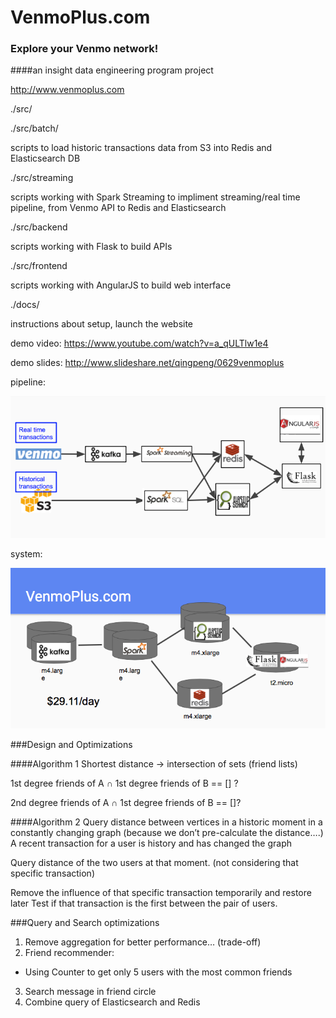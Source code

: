 # VenmoPlus.com
### Explore your Venmo network! 
####an insight data engineering program project

http://www.venmoplus.com


./src/

./src/batch/ 

scripts to load historic transactions data from S3 into Redis and Elasticsearch DB

./src/streaming 

scripts working with Spark Streaming to impliment streaming/real time pipeline, from Venmo API to Redis and Elasticsearch

./src/backend 

scripts working with Flask to build APIs

./src/frontend 

scripts working with AngularJS to build web interface

./docs/    

instructions about setup, launch the website
  
demo video: https://www.youtube.com/watch?v=a_qULTlw1e4

demo slides: http://www.slideshare.net/qingpeng/0629venmoplus

pipeline:

![alt text](https://raw.githubusercontent.com/qingpeng/VenmoPlus/master/docs/pipeline.png "Pipeline")

system:

![alt text](https://raw.githubusercontent.com/qingpeng/VenmoPlus/master/docs/system.png "System")


###Design and Optimizations

####Algorithm 1
Shortest distance -> intersection of sets (friend lists)

1st degree friends of A ∩ 1st degree friends of B == [] ?

2nd degree friends of A ∩ 1st degree friends of B == []?

####Algorithm 2
Query distance between vertices in a historic moment in a constantly changing graph (because we don’t pre-calculate the distance….)
A recent transaction for a user is history and has changed the graph

Query distance of the two users at that moment. (not considering that specific transaction)

Remove the influence of that specific transaction temporarily and restore later
Test if that transaction is the first between the pair of users.

###Query and Search optimizations

1. Remove aggregation for better performance… (trade-off)
2. Friend recommender: 
- Using Counter to get only 5 users with the most common friends
3. Search message in friend circle
4. Combine query of Elasticsearch and Redis


